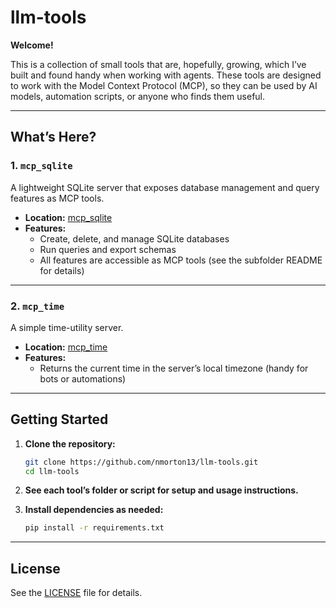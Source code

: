 # llm-tools
**Welcome!**

This is a collection of small tools that are, hopefully, growing, which I’ve built and found handy when working with agents. These tools are designed to work with the Model Context Protocol (MCP), so they can be used by AI models, automation scripts, or anyone who finds them useful.

---

## What’s Here?

### 1. `mcp_sqlite`

A lightweight SQLite server that exposes database management and query features as MCP tools.

- **Location:** [mcp_sqlite](./mcp_sqlite)
- **Features:**
  - Create, delete, and manage SQLite databases
  - Run queries and export schemas
  - All features are accessible as MCP tools (see the subfolder README for details)

---

### 2. `mcp_time`

A simple time-utility server.

- **Location:** [mcp_time](./mcp_time)
- **Features:**
  - Returns the current time in the server’s local timezone (handy for bots or automations)

---

## Getting Started

1. **Clone the repository:**
   ```sh
   git clone https://github.com/nmorton13/llm-tools.git
   cd llm-tools
   ```

2. **See each tool’s folder or script for setup and usage instructions.**

3. **Install dependencies as needed:**
   ```sh
   pip install -r requirements.txt
   ```

---

## License

See the [LICENSE](./LICENSE) file for details.

